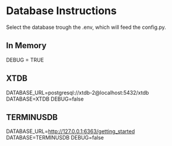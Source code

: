 # Database Instructions

Select the database trough the .env, which will feed the config.py.

## In Memory
DEBUG = TRUE

## XTDB
DATABASE_URL=postgresql://xtdb-2@localhost:5432/xtdb
DATABASE=XTDB
DEBUG=false

## TERMINUSDB
DATABASE_URL=http://127.0.0.1:6363/getting_started
DATABASE=TERMINUSDB
DEBUG=false

